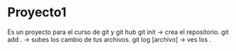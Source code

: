# Proyecto1
Es un proyecto para el curso de git y git hub
git init -> crea el repositorio.
git add . -> subes los cambio de tus archivos.
git log [archivo] -> ves los .
